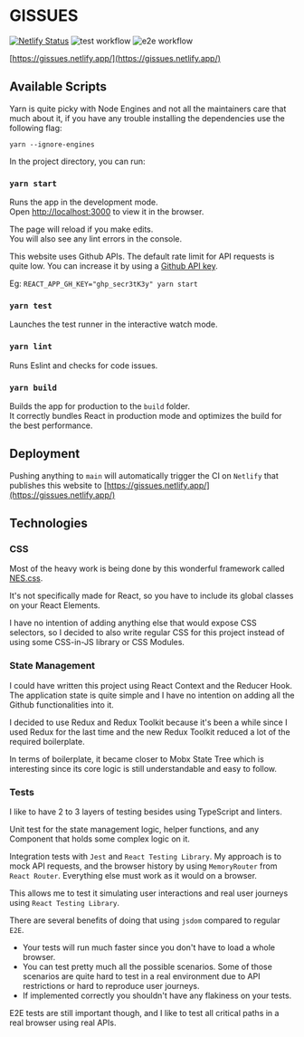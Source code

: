 # GISSUES

[![Netlify Status](https://api.netlify.com/api/v1/badges/7d7ce97e-fe7a-4ab8-9ba7-b35634bf5a5d/deploy-status)](https://app.netlify.com/sites/gissues/deploys)
![test workflow](https://github.com/leandrooriente/gissues/actions/workflows/tests.yml/badge.svg)
![e2e workflow](https://github.com/leandrooriente/gissues/actions/workflows/e2e.yml/badge.svg)

[https://gissues.netlify.app/](https://gissues.netlify.app/)

## Available Scripts

Yarn is quite picky with Node Engines and not all the maintainers care that much about it, if you have any trouble installing the dependencies use the following flag:

`yarn --ignore-engines`

In the project directory, you can run:

### `yarn start`

Runs the app in the development mode.\
Open [http://localhost:3000](http://localhost:3000) to view it in the browser.

The page will reload if you make edits.\
You will also see any lint errors in the console.

This website uses Github APIs. The default rate limit for API requests is quite low. You can increase it by using a [Github API key](https://github.com/settings/tokens).

Eg:
`REACT_APP_GH_KEY="ghp_secr3tK3y" yarn start`

### `yarn test`

Launches the test runner in the interactive watch mode.

### `yarn lint`

Runs Eslint and checks for code issues.

### `yarn build`

Builds the app for production to the `build` folder.\
It correctly bundles React in production mode and optimizes the build for the best performance.

## Deployment

Pushing anything to `main` will automatically trigger the CI on `Netlify` that publishes this website to [https://gissues.netlify.app/](https://gissues.netlify.app/)

## Technologies

### CSS

Most of the heavy work is being done by this wonderful framework called [NES.css](https://nostalgic-css.github.io/NES.css/).

It's not specifically made for React, so you have to include its global classes on your React Elements.

I have no intention of adding anything else that would expose CSS selectors, so I decided to also write regular CSS for this project instead of using some CSS-in-JS library or CSS Modules.

### State Management

I could have written this project using React Context and the Reducer Hook. The application state is quite simple and I have no intention on adding all the Github functionalities into it.

I decided to use Redux and Redux Toolkit because it's been a while since I used Redux for the last time and the new Redux Toolkit reduced a lot of the required boilerplate.

In terms of boilerplate, it became closer to Mobx State Tree which is interesting since its core logic is still understandable and easy to follow.

### Tests

I like to have 2 to 3 layers of testing besides using TypeScript and linters.

Unit test for the state management logic, helper functions, and any Component that holds some complex logic on it.

Integration tests with `Jest` and `React Testing Library`. My approach is to mock API requests, and the browser history by using `MemoryRouter` from `React Router`. Everything else must work as it would on a browser.

This allows me to test it simulating user interactions and real user journeys using `React Testing Library`.

There are several benefits of doing that using `jsdom` compared to regular `E2E`.

- Your tests will run much faster since you don't have to load a whole browser.
- You can test pretty much all the possible scenarios. Some of those scenarios are quite hard to test in a real environment due to API restrictions or hard to reproduce user journeys.
- If implemented correctly you shouldn't have any flakiness on your tests.

E2E tests are still important though, and I like to test all critical paths in a real browser using real APIs.
